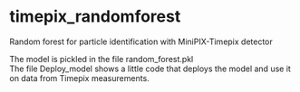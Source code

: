 # timepix_randomforest
Random forest for particle identification with MiniPIX-Timepix detector

The model is pickled in the file random_forest.pkl 
\
The file Deploy_model shows a little code that deploys the model and use it on data from Timepix measurements. 

